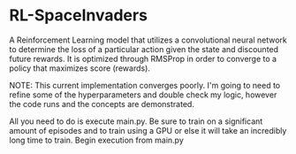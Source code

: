 # RL-SpaceInvaders
A Reinforcement Learning model that utilizes a convolutional neural network to determine the loss of a particular action given the state and discounted future rewards. It is optimized through RMSProp in order to converge to a policy that maximizes score (rewards).

NOTE: This current implementation converges poorly. I'm going to need to refine some of the hyperparameters and double check my logic, however the code runs and the concepts are demonstrated.

All you need to do is execute main.py. Be sure to train on a significant amount of episodes and to train using a GPU or else it will take an incredibly long time to train. Begin execution from main.py
